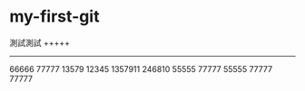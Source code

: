# my-first-git
測試測試
+++++
*****
66666
77777
13579
12345
1357911
246810
55555
77777
55555
77777
77777
